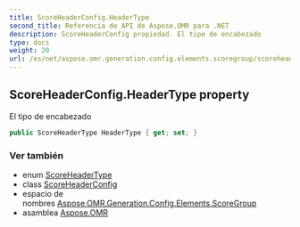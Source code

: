 ```yaml
---
title: ScoreHeaderConfig.HeaderType
second_title: Referencia de API de Aspose.OMR para .NET
description: ScoreHeaderConfig propiedad. El tipo de encabezado
type: docs
weight: 20
url: /es/net/aspose.omr.generation.config.elements.scoregroup/scoreheaderconfig/headertype/
---
```

## ScoreHeaderConfig.HeaderType property

El tipo de encabezado

```csharp
public ScoreHeaderType HeaderType { get; set; }
```

### Ver también

* enum [ScoreHeaderType](../../../aspose.omr.generation.config.enums/scoreheadertype/)
* class [ScoreHeaderConfig](../)
* espacio de nombres [Aspose.OMR.Generation.Config.Elements.ScoreGroup](../../scoreheaderconfig/)
* asamblea [Aspose.OMR](../../../)


